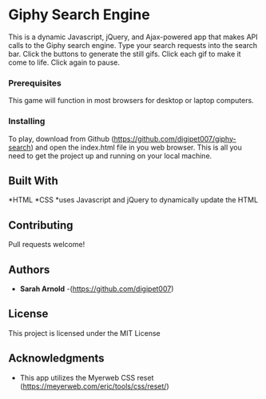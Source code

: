 # Giphy Search Engine

This is a dynamic Javascript, jQuery, and Ajax-powered app that makes API calls to the Giphy search engine. Type your search requests into the search bar.  Click the buttons to generate the still gifs. Click each gif to make it come to life. Click again to pause.

### Prerequisites

This game will function in most browsers for desktop or laptop computers.

### Installing

To play, download from Github (https://github.com/digipet007/giphy-search) and open the index.html file in you web browser. This is all you need to get the project up and running on your local machine.

## Built With

*HTML
*CSS
*uses Javascript and jQuery to dynamically update the HTML

## Contributing

Pull requests welcome!

## Authors

* **Sarah Arnold** -(https://github.com/digipet007)

## License

This project is licensed under the MIT License

## Acknowledgments

* This app utilizes the Myerweb CSS reset (https://meyerweb.com/eric/tools/css/reset/) 